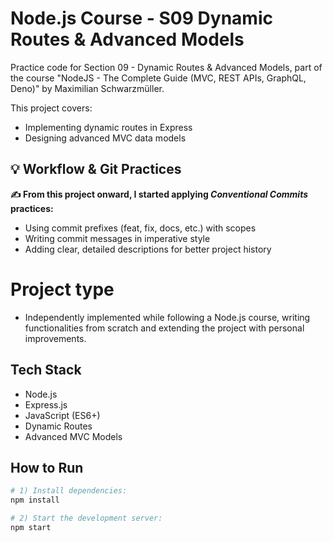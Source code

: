 # Node.js Course - S09 Dynamic Routes & Advanced Models

Practice code for Section 09 - Dynamic Routes & Advanced Models, part of the course "NodeJS - The Complete Guide (MVC, REST APIs, GraphQL, Deno)" by Maximilian Schwarzmüller.

This project covers:
- Implementing dynamic routes in Express
- Designing advanced MVC data models

## 💡 Workflow & Git Practices
**✍️ From this project onward, I started applying _Conventional Commits_ practices:**
- Using commit prefixes (feat, fix, docs, etc.) with scopes
- Writing commit messages in imperative style
- Adding clear, detailed descriptions for better project history

# Project type
- Independently implemented while following a Node.js course, writing functionalities from scratch and extending the project with personal improvements.

## Tech Stack
- Node.js
- Express.js
- JavaScript (ES6+)
- Dynamic Routes
- Advanced MVC Models
## How to Run

```bash
# 1) Install dependencies:
npm install

# 2) Start the development server:
npm start
```
